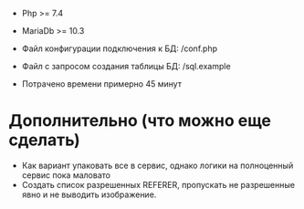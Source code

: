 
- Php >= 7.4
- MariaDb >= 10.3

- Файл конфигурации подключения к БД: /conf.php
- Файл с запросом создания таблицы БД: /sql.example
- Потрачено времени примерно 45 минут

# Дополнительно (что можно еще сделать)
- Как вариант упаковать все в сервис, однако логики на полноценный сервис пока маловато
- Создать список разрешенных REFERER, пропускать не разрешенные явно и не выводить изображение.
